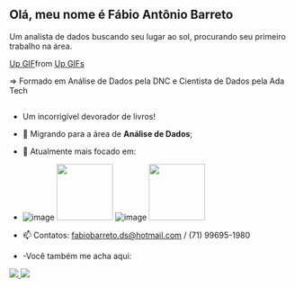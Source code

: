 ## Olá, meu nome é Fábio Antônio Barreto
Um analista de dados buscando seu lugar ao sol, procurando seu primeiro trabalho na área.

<div class="tenor-gif-embed" data-postid="21275794" data-share-method="host" data-aspect-ratio="1.5311" data-width="100%"><a href="https://tenor.com/view/up-gif-21275794">Up GIF</a>from <a href="https://tenor.com/search/up-gifs">Up GIFs</a></div> <script type="text/javascript" async src="https://tenor.com/embed.js"></script>



=> Formado em Análise de Dados pela DNC e Cientista de Dados pela Ada Tech

##


- Um incorrigível devorador de livros!
- 🔭 Migrando para a área de **Análise de Dados**;
- 🌱 Atualmente mais focado em:
- 
  ![image](https://github.com/fabiobarreto-ds/fabiobarreto-ds/assets/109318444/3b561227-1d22-4283-b081-c6d347e3c0bb)
   <img width='100' height='100' src="https://cdn.jsdelivr.net/gh/devicons/devicon@latest/icons/mysql/mysql-original-wordmark.svg" />
   ![image](https://github.com/fabiobarreto-ds/fabiobarreto-ds/assets/109318444/8b411d94-8130-46da-9890-d8b8242e8df8)
  <img width='100' height='100' src="https://cdn.jsdelivr.net/gh/devicons/devicon@latest/icons/python/python-original.svg" />

          
          
          
          
- 📫 Contatos: fabiobarreto.ds@hotmail.com / (71) 99695-1980
- -Você também me acha aqui:
<a href="https://www.linkedin.com/in/f%C3%A1bio-barreto-684228310/">
 <img src="https://img.shields.io/badge/linkedin-%230077B5.svg?style=for-the-badge&logo=linkedin&logoColor=white"/>
<a/>

<a href="https://www.instagram.com/fabio_barreto1980/?next=%2F">
 <img src="https://img.shields.io/badge/Instagram-%23E4405F.svg?style=for-the-badge&logo=Instagram&logoColor=white"/>
<a/>

